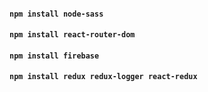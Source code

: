 #### `npm install node-sass`

#### `npm install react-router-dom`

#### `npm install firebase`

#### `npm install redux redux-logger react-redux`